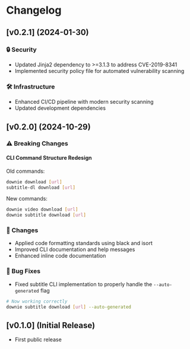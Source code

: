 # Changelog

## [v0.2.1] (2024-01-30)
### 🔒 Security
- Updated Jinja2 dependency to >=3.1.3 to address CVE-2019-8341
- Implemented security policy file for automated vulnerability scanning

### 🛠 Infrastructure
- Enhanced CI/CD pipeline with modern security scanning
- Updated development dependencies

## [v0.2.0] (2024-10-29)
### ⚠️ Breaking Changes
#### CLI Command Structure Redesign
Old commands:
```bash
downie download [url]
subtitle-dl download [url]
```
New commands:
```bash
downie video download [url]
downie subtitle download [url]
```

### 🔄 Changes
- Applied code formatting standards using black and isort
- Improved CLI documentation and help messages
- Enhanced inline code documentation

### 🐛 Bug Fixes
- Fixed subtitle CLI implementation to properly handle the `--auto-generated` flag
```bash
# Now working correctly
downie subtitle download [url] --auto-generated
```

## [v0.1.0] (Initial Release)
- First public release